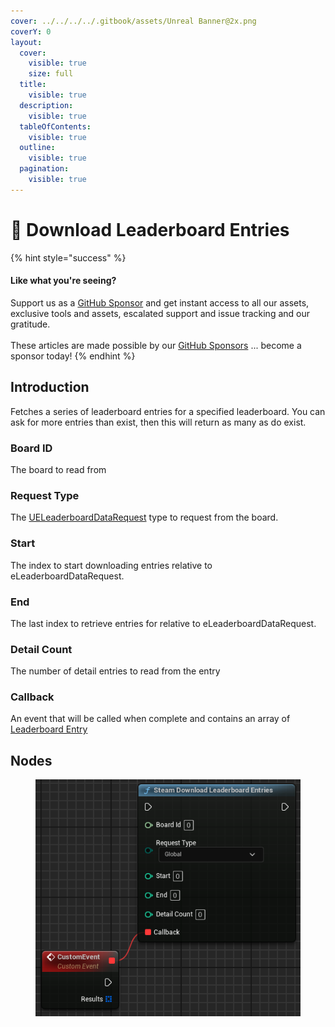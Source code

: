 ```yaml
---
cover: ../../../../.gitbook/assets/Unreal Banner@2x.png
coverY: 0
layout:
  cover:
    visible: true
    size: full
  title:
    visible: true
  description:
    visible: true
  tableOfContents:
    visible: true
  outline:
    visible: true
  pagination:
    visible: true
---
```


# 🔵 Download Leaderboard Entries

{% hint style="success" %}
#### Like what you're seeing?

Support us as a [GitHub Sponsor](../../../../become-a-sponsor/) and get instant access to all our assets, exclusive tools and assets, escalated support and issue tracking and our gratitude.\
\
These articles are made possible by our [GitHub Sponsors](../../../../become-a-sponsor/) ... become a sponsor today!
{% endhint %}

## Introduction

Fetches a series of leaderboard entries for a specified leaderboard. You can ask for more entries than exist, then this will return as many as do exist.

### Board ID

The board to read from

### Request Type

The [UELeaderboardDataRequest](../enumerators/ueleaderboarddatarequest.md) type to request from the board.

### Start

The index to start downloading entries relative to eLeaderboardDataRequest.

### End

The last index to retrieve entries for relative to eLeaderboardDataRequest.

### Detail Count

The number of detail entries to read from the entry

### Callback

An event that will be called when complete and contains an array of [Leaderboard Entry](../types/leaderboard-entry.md)

## Nodes

<figure><img src="../../../../.gitbook/assets/image (3) (1) (1) (1) (1) (1).png" alt=""><figcaption></figcaption></figure>
